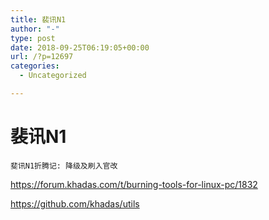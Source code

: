 ```yaml
---
title: 裴讯N1
author: "-"
type: post
date: 2018-09-25T06:19:05+00:00
url: /?p=12697
categories:
  - Uncategorized

---
```

# 裴讯N1

  
    斐讯N1折腾记: 降级及刷入官改
  



  
https://forum.khadas.com/t/burning-tools-for-linux-pc/1832
  
https://github.com/khadas/utils